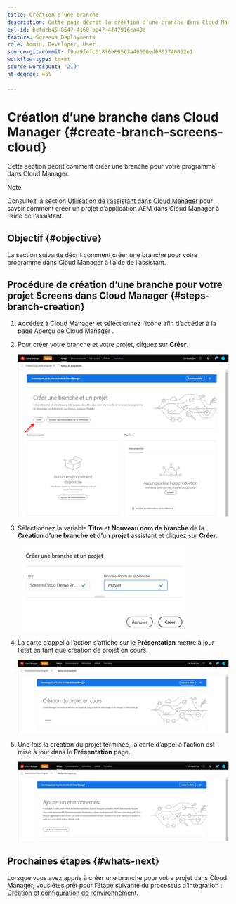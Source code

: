 ```yaml
---
title: Création d’une branche
description: Cette page décrit la création d’une branche dans Cloud Manager pour Screens as a Cloud Service.
exl-id: bcfdcb45-8547-4160-ba47-4f47916ca48a
feature: Screens Deployments
role: Admin, Developer, User
source-git-commit: f9ba9fefc61876a60567a40000ed6303740032e1
workflow-type: tm+mt
source-wordcount: '210'
ht-degree: 46%

---
```


# Création d’une branche dans Cloud Manager {#create-branch-screens-cloud}

Cette section décrit comment créer une branche pour votre programme dans Cloud Manager.

>[!NOTE]
>Consultez la section [Utilisation de l’assistant dans Cloud Manager](https://experienceleague.adobe.com/docs/experience-manager-cloud-service/content/implementing/using-cloud-manager/create-application-project/using-the-wizard.html) pour savoir comment créer un projet d’application AEM dans Cloud Manager à l’aide de l’assistant.

## Objectif {#objective}

La section suivante décrit comment créer une branche pour votre programme dans Cloud Manager à l’aide de l’assistant.

## Procédure de création d’une branche pour votre projet Screens dans Cloud Manager {#steps-branch-creation}

1. Accédez à Cloud Manager et sélectionnez l’icône afin d’accéder à la page Aperçu de Cloud Manager .

1. Pour créer votre branche et votre projet, cliquez sur **Créer**.

   ![Image](/help/screens-cloud/assets/onboarding/create-branch1.png)

1. Sélectionnez la variable **Titre** et **Nouveau nom de branche** de la **Création d’une branche et d’un projet** assistant et cliquez sur **Créer**.

   ![Image](/help/screens-cloud/assets/onboarding/create-branch2.png)

1. La carte d’appel à l’action s’affiche sur le **Présentation** mettre à jour l’état en tant que création de projet en cours.

   ![Image](/help/screens-cloud/assets/onboarding/create-branch3.png)

1. Une fois la création du projet terminée, la carte d’appel à l’action est mise à jour dans le **Présentation** page.

   ![image](/help/screens-cloud/assets/onboarding/create-branch4.png)

## Prochaines étapes {#whats-next}

Lorsque vous avez appris à créer une branche pour votre projet dans Cloud Manager, vous êtes prêt pour l’étape suivante du processus d’intégration : [Création et configuration de l’environnement](/help/screens-cloud/onboarding-screens-cloud/creating-an-environment.md).

